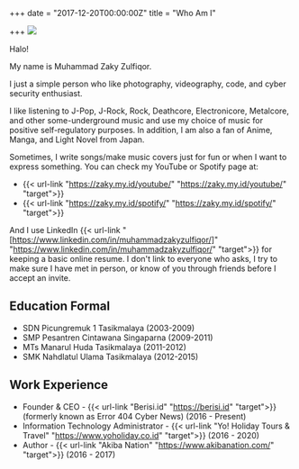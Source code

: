 +++
date = "2017-12-20T00:00:00Z"
title = "Who Am I"

+++
![](https://lh3.googleusercontent.com/pza0Wx_f2Nw750egmC0GfJhfmQWEhs-vYsaTy9zAMU2BEnjIfLsCPk6i01X1qIxLsslGb1PTAeB4bhoMptgnJlGl)

Halo!

My name is Muhammad Zaky Zulfiqor.

I just a simple person who like photography, videography, code, and cyber security enthusiast.

I like listening to J-Pop, J-Rock, Rock, Deathcore, Electronicore, Metalcore, and other some-underground music and use my choice of music for positive self-regulatory purposes. In addition, I am also a fan of Anime, Manga, and Light Novel from Japan.

Sometimes, I write songs/make music covers just for fun or when I want to express something. You can check my YouTube or Spotify page at:

* {{< url-link "https://zaky.my.id/youtube/" "https://zaky.my.id/youtube/" "target">}}
* {{< url-link "https://zaky.my.id/spotify/" "https://zaky.my.id/spotify/" "target">}}

And I use LinkedIn {{< url-link "[https://www.linkedin.com/in/muhammadzakyzulfiqor/]" "https://www.linkedin.com/in/muhammadzakyzulfiqor/" "target">}} for keeping a basic online resume. I don't link to everyone who asks, I try to make sure I have met in person, or know of you through friends before I accept an invite.

## Education Formal

* SDN Picungremuk 1 Tasikmalaya (2003-2009)
* SMP Pesantren Cintawana Singaparna (2009-2011)
* MTs Manarul Huda Tasikmalaya (2011-2012)
* SMK Nahdlatul Ulama Tasikmalaya (2012-2015)

## Work Experience

* Founder & CEO - {{< url-link "Berisi.id" "https://berisi.id" "target">}} (formerly known as Error 404 Cyber News) (2016 - Present)
* Information Technology Administrator - {{< url-link "Yo! Holiday Tours & Travel" "https://www.yoholiday.co.id" "target">}} (2016 - 2020)
* Author - {{< url-link "Akiba Nation" "https://www.akibanation.com/" "target">}} (2016 - 2017)
